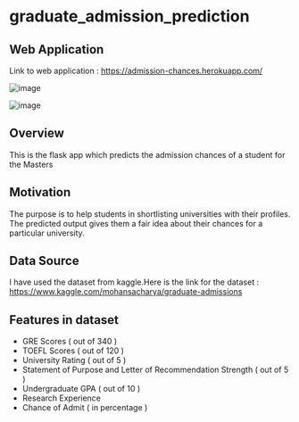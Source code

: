 # graduate_admission_prediction

## Web Application
Link to web application : https://admission-chances.herokuapp.com/

![image](https://user-images.githubusercontent.com/70757239/107155320-b4db8780-699d-11eb-8596-09f9162a0199.png)


![image](https://user-images.githubusercontent.com/70757239/107155343-dd638180-699d-11eb-800f-9b4e4615d1a5.png)

## Overview
This is the flask app which predicts the admission chances of a student for the Masters 

## Motivation
 The purpose is to help students in shortlisting universities with their profiles. The predicted output gives them a fair idea about their chances for a particular university.
 
 ## Data Source
 I have used the dataset from kaggle.Here is the link for the dataset : https://www.kaggle.com/mohansacharya/graduate-admissions
 
 ## Features in dataset
- GRE Scores ( out of 340 )
- TOEFL Scores ( out of 120 )
- University Rating ( out of 5 )
- Statement of Purpose and Letter of Recommendation Strength ( out of 5 )
- Undergraduate GPA ( out of 10 )
- Research Experience 
- Chance of Admit ( in percentage )
